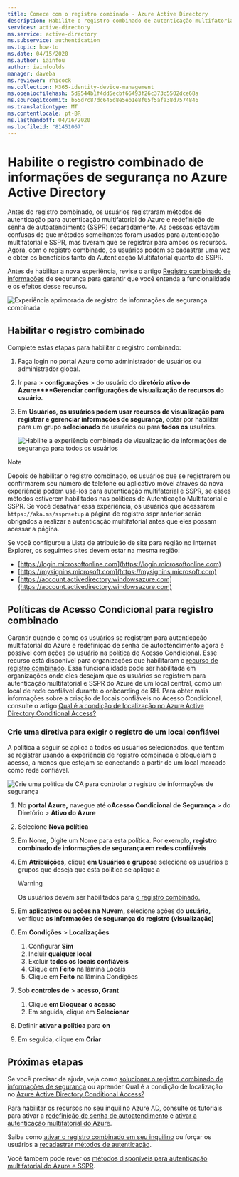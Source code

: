 ```yaml
---
title: Comece com o registro combinado - Azure Active Directory
description: Habilite o registro combinado de autenticação multifatorial AD AD e o registro de redefinição de senha de autoatendimento
services: active-directory
ms.service: active-directory
ms.subservice: authentication
ms.topic: how-to
ms.date: 04/15/2020
ms.author: iainfou
author: iainfoulds
manager: daveba
ms.reviewer: rhicock
ms.collection: M365-identity-device-management
ms.openlocfilehash: 5d9544b1f4dd5ecbf66493f26c373c5502dce68a
ms.sourcegitcommit: b55d7c87dc645d8e5eb1e8f05f5afa38d7574846
ms.translationtype: MT
ms.contentlocale: pt-BR
ms.lasthandoff: 04/16/2020
ms.locfileid: "81451067"
---
```

# <a name="enable-combined-security-information-registration-in-azure-active-directory"></a>Habilite o registro combinado de informações de segurança no Azure Active Directory

Antes do registro combinado, os usuários registraram métodos de autenticação para autenticação multifatorial do Azure e redefinição de senha de autoatendimento (SSPR) separadamente. As pessoas estavam confusas de que métodos semelhantes foram usados para autenticação multifatorial e SSPR, mas tiveram que se registrar para ambos os recursos. Agora, com o registro combinado, os usuários podem se cadastrar uma vez e obter os benefícios tanto da Autenticação Multifatorial quanto do SSPR.

Antes de habilitar a nova experiência, revise o artigo [Registro combinado de informações](concept-registration-mfa-sspr-combined.md) de segurança para garantir que você entenda a funcionalidade e os efeitos desse recurso.

![Experiência aprimorada de registro de informações de segurança combinada](media/howto-registration-mfa-sspr-combined/combined-security-info-more-required.png)

## <a name="enable-combined-registration"></a>Habilitar o registro combinado

Complete estas etapas para habilitar o registro combinado:

1. Faça login no portal Azure como administrador de usuários ou administrador global.
2. Ir para > **configurações** > do usuário do **diretório ativo do Azure****Gerenciar configurações de visualização de recursos do usuário**.
3. Em **Usuários, os usuários podem usar recursos de visualização para registrar e gerenciar informações de segurança,** optar por habilitar para um grupo **selecionado** de usuários ou para **todos os** usuários.

   ![Habilite a experiência combinada de visualização de informações de segurança para todos os usuários](media/howto-registration-mfa-sspr-combined/enable-the-combined-security-info-preview.png)

> [!NOTE]
> Depois de habilitar o registro combinado, os usuários que se registrarem ou confirmarem seu número de telefone ou aplicativo móvel através da nova experiência podem usá-los para autenticação multifatorial e SSPR, se esses métodos estiverem habilitados nas políticas de Autenticação Multifatorial e SSPR. Se você desativar essa experiência, os usuários que acessarem `https://aka.ms/ssprsetup` a página de registro sspr anterior serão obrigados a realizar a autenticação multifatorial antes que eles possam acessar a página.

Se você configurou a Lista de atribuição de site para região no Internet Explorer, os seguintes sites devem estar na mesma região:

* [https://login.microsoftonline.com](https://login.microsoftonline.com)
* [https://mysignins.microsoft.com](https://mysignins.microsoft.com)
* [https://account.activedirectory.windowsazure.com](https://account.activedirectory.windowsazure.com)

## <a name="conditional-access-policies-for-combined-registration"></a>Políticas de Acesso Condicional para registro combinado

Garantir quando e como os usuários se registram para autenticação multifatorial do Azure e redefinição de senha de autoatendimento agora é possível com ações do usuário na política de Acesso Condicional. Esse recurso está disponível para organizações que habilitaram o [recurso de registro combinado](../authentication/concept-registration-mfa-sspr-combined.md). Essa funcionalidade pode ser habilitada em organizações onde eles desejam que os usuários se registrem para autenticação multifatorial e SSPR do Azure de um local central, como um local de rede confiável durante o onboarding de RH. Para obter mais informações sobre a criação de locais confiáveis no Acesso Condicional, consulte o artigo [Qual é a condição de localização no Azure Active Directory Conditional Access?](../conditional-access/location-condition.md#named-locations)

### <a name="create-a-policy-to-require-registration-from-a-trusted-location"></a>Crie uma diretiva para exigir o registro de um local confiável

A política a seguir se aplica a todos os usuários selecionados, que tentam se registrar usando a experiência de registro combinada e bloqueiam o acesso, a menos que estejam se conectando a partir de um local marcado como rede confiável.

![Crie uma política de CA para controlar o registro de informações de segurança](media/howto-registration-mfa-sspr-combined/require-registration-from-trusted-location.png)

1. No **portal Azure,** navegue até o**Acesso Condicional de** **Segurança** > do Diretório >  **Ativo do Azure**
1. Selecione **Nova política**
1. Em Nome, Digite um Nome para esta política. Por exemplo, **registro combinado de informações de segurança em redes confiáveis**
1. Em **Atribuições,** clique **em Usuários e grupos**e selecione os usuários e grupos que deseja que esta política se aplique a

   > [!WARNING]
   > Os usuários devem ser habilitados para [o registro combinado.](../authentication/howto-registration-mfa-sspr-combined.md)

1. Em **aplicativos ou ações na Nuvem,** selecione ações do **usuário,** verifique **as informações de segurança do registro (visualização)**
1. Em **Condições** > **Localizações**
   1. Configurar **Sim**
   1. Incluir **qualquer local**
   1. Excluir **todos os locais confiáveis**
   1. Clique em **Feito** na lâmina Locais
   1. Clique em **Feito** na lâmina Condições
1. Sob **controles de** > **acesso, Grant**
   1. Clique **em Bloquear o acesso**
   1. Em seguida, clique em **Selecionar**
1. Definir **ativar a política** para **on**
1. Em seguida, clique em **Criar**

## <a name="next-steps"></a>Próximas etapas

Se você precisar de ajuda, veja como [solucionar o registro combinado de informações de segurança](howto-registration-mfa-sspr-combined-troubleshoot.md) ou aprender Qual é a condição de localização no [Azure Active Directory Conditional Access?](../conditional-access/location-condition.md)

Para habilitar os recursos no seu inquilino Azure AD, consulte os tutoriais para ativar a [redefinição de senha de autoatendimento](tutorial-enable-sspr.md) e [ativar a autenticação multifatorial do Azure](tutorial-enable-azure-mfa.md).

Saiba como [ativar o registro combinado em seu inquilino](howto-registration-mfa-sspr-combined.md) ou forçar os usuários a [recadastrar métodos de autenticação](howto-mfa-userdevicesettings.md#manage-user-authentication-options).

Você também pode rever os [métodos disponíveis para autenticação multifatorial do Azure e SSPR](concept-authentication-methods.md).
